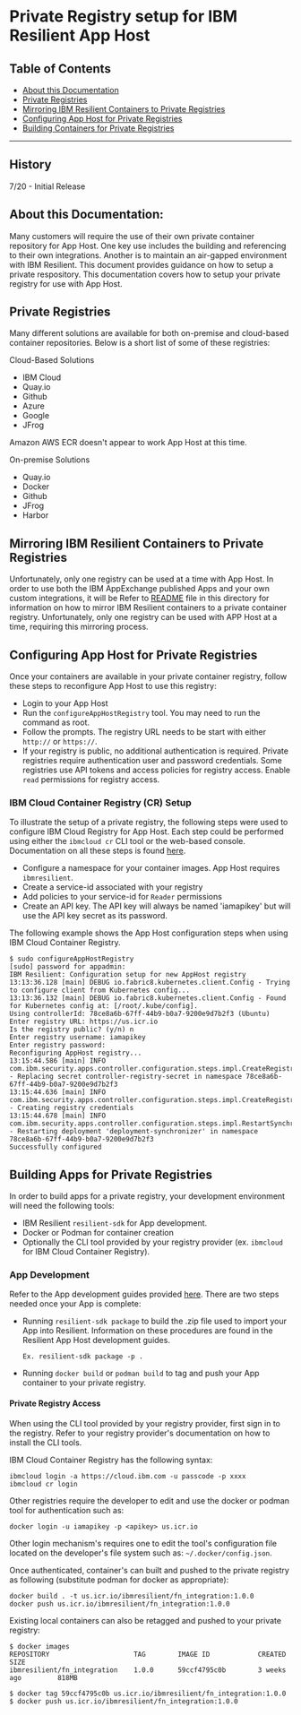 # Private Registry setup for IBM Resilient App Host
## Table of Contents
  - [About this Documentation](#about-this-documentation)
  - [Private Registries](#private-registries)
  - [Mirroring IBM Resilient Containers to Private Registries](#mirroring-ibm-resilient-containers-to-private-registries)
  - [Configuring App Host for Private Registries](#configuring-app-host-for-private-registries)
  - [Building Containers for Private Registries](#building-containers-for-private-registries)
---

## History
7/20 -  Initial Release

## About this Documentation:
Many customers will require the use of their own private container repository for App Host.
One key use includes the building and referencing to their own integrations. Another is to maintain
an air-gapped environment with IBM Resilient. This document provides guidance on how to setup a private respository.
This documentation covers how to setup your private registry for use with App Host.

## Private Registries
Many different solutions are available for both on-premise and cloud-based container repositories.
Below is a short list of some of these registries:

Cloud-Based Solutions
* IBM Cloud
* Quay.io
* Github
* Azure
* Google
* JFrog

Amazon AWS ECR doesn't appear to work App Host at this time.

On-premise Solutions
* Quay.io
* Docker
* Github
* JFrog
* Harbor

## Mirroring IBM Resilient Containers to Private Registries
Unfortunately, only one registry can be used at a time with App Host. In order to use
both the IBM AppExchange published Apps and your own custom integrations, it will be 
Refer to [README](README.pdf) file in this directory for information on
how to mirror IBM Resilient containers to a private container registry. Unfortunately, 
only one registry can be used with APP Host at a time, requiring this mirroring process.

## Configuring App Host for Private Registries
Once your containers are available in your private container registry,
follow these steps to reconfigure App Host to use this registry: 

* Login to your App Host
* Run the `configureAppHostRegistry` tool. You may need to run the command as root.
* Follow the prompts. The registry URL needs to be start with either `http://` or `https://`. 
* If your registry is public, no additional authentication is required. Private
registries require authentication user and password credentials. Some registries
use API tokens and access policies for registry access. Enable `read` permissions for
registry access. 

### IBM Cloud Container Registry (CR) Setup
To illustrate the setup of a private registry, the following steps were used to 
configure IBM Cloud Registry for App Host. Each step could be performed using either the `ibmcloud cr` CLI tool
or the web-based console. Documentation on all these steps is found [here](https://cloud.ibm.com/docs/Registry).
* Configure a namespace for your container images. App Host requires `ibmresilient`.
* Create a service-id associated with your registry
* Add policies to your service-id for `Reader` permissions
* Create an API key. The API key will always be named 'iamapikey' but will use the API key secret as its password. 

The following example shows the App Host configuration steps when using IBM Cloud Container Registry. 
```
$ sudo configureAppHostRegistry 
[sudo] password for appadmin: 
IBM Resilient: Configuration setup for new AppHost registry
13:13:36.128 [main] DEBUG io.fabric8.kubernetes.client.Config - Trying to configure client from Kubernetes config...
13:13:36.132 [main] DEBUG io.fabric8.kubernetes.client.Config - Found for Kubernetes config at: [/root/.kube/config].
Using controllerId: 78ce8a6b-67ff-44b9-b0a7-9200e9d7b2f3 (Ubuntu)
Enter registry URL: https://us.icr.io
Is the registry public? (y/n) n
Enter registry username: iamapikey
Enter registry password: 
Reconfiguring AppHost registry...
13:15:44.586 [main] INFO com.ibm.security.apps.controller.configuration.steps.impl.CreateRegistrySecretStep - Replacing secret controller-registry-secret in namespace 78ce8a6b-67ff-44b9-b0a7-9200e9d7b2f3
13:15:44.636 [main] INFO com.ibm.security.apps.controller.configuration.steps.impl.CreateRegistryCredentialsStep - Creating registry credentials
13:15:44.678 [main] INFO com.ibm.security.apps.controller.configuration.steps.impl.RestartSynchronizerStep - Restarting deployment 'deployment-synchronizer' in namespace 78ce8a6b-67ff-44b9-b0a7-9200e9d7b2f3
Successfully configured
``` 

## Building Apps for Private Registries
In order to build apps for a private registry, your development environment will need the following tools:
* IBM Resilient `resilient-sdk` for App development.
* Docker or Podman for container creation
* Optionally the CLI tool provided by your registry provider (ex. `ibmcloud` for IBM Cloud Container Registry).

### App Development
Refer to the App development guides provided [here]( https://www-03preprod.ibm.com/support/knowledgecenter/SSBRUQ_37.0.0/doc/apps/Introduction.html). There are two steps needed once your App is complete:
* Running `resilient-sdk package` to build the .zip file used to import your App into Resilient. 
Information on these procedures are found in the Resilient App Host development guides.

  `Ex. resilient-sdk package -p .`
* Running `docker build` or `podman build` to tag and push your App container to your private registry.

#### Private Registry Access
When using the CLI tool provided by your registry provider, first sign in to the registry. Refer to your registry 
provider's documentation on how to install the CLI tools.

IBM Cloud Container Registry has the following syntax:
```
ibmcloud login -a https://cloud.ibm.com -u passcode -p xxxx
ibmcloud cr login
```

Other registries require the developer to edit and use the docker or podman tool for authentication such as: 
```
docker login -u iamapikey -p <apikey> us.icr.io
```

Other login mechanism's requires one to edit the tool's configuration file located on the developer's file system such as:
`~/.docker/config.json`.

Once authenticated, container's can built and pushed to the private registry as following 
(substitute podman for docker as appropriate):

```
docker build . -t us.icr.io/ibmresilient/fn_integration:1.0.0
docker push us.icr.io/ibmresilient/fn_integration:1.0.0
```

Existing local containers can also be retagged and pushed to your private registry:

```
$ docker images
REPOSITORY                     TAG        IMAGE ID            CREATED             SIZE
ibmresilient/fn_integration    1.0.0      59ccf4795c0b        3 weeks ago         818MB

$ docker tag 59ccf4795c0b us.icr.io/ibmresilient/fn_integration:1.0.0
$ docker push us.icr.io/ibmresilient/fn_integration:1.0.0
```
